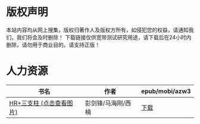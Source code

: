 # 版权声明

本站内容均从网上搜集，版权归著作人及版权方所有，如侵犯您的权益，请通知我们，我们将会及时删除！ 下载链接仅供宽带测试研究用途，请下载后在24小时内删除，请勿用于商业目的。请支持正版！

# 人力资源

| 书名 | 作者 | epub/mobi/azw3 |
| --- | --- | --- |
| [HR+三支柱 (点击查看图片)](https://www.dushupai.com/attachment/2024/06/03/cb5f7cb9468a96e4.jpg) | 彭剑锋/马海刚/西楠 | [下载](https://url89.ctfile.com/f/31084289-1357014970-7e75ae?p=8866) |
